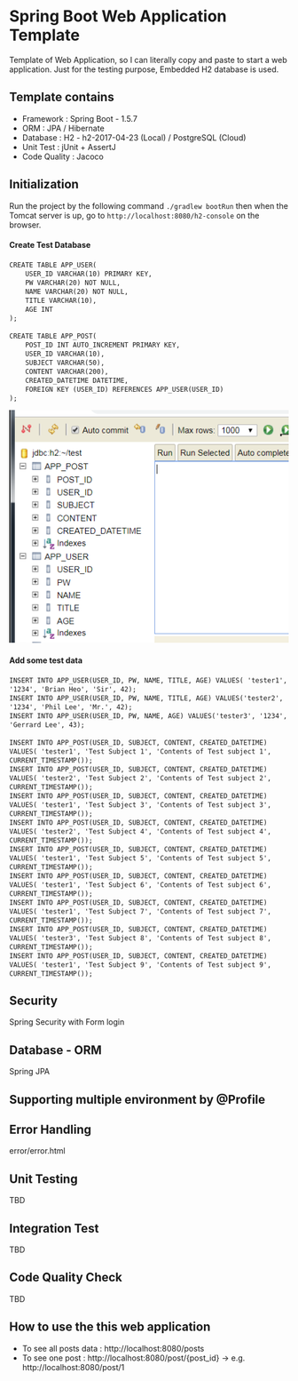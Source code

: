 # Spring Boot Web Application Template
Template of Web Application, so I can literally copy and paste to start a web application.
Just for the testing purpose, Embedded H2 database is used.

## Template contains
* Framework : Spring Boot - 1.5.7
* ORM : JPA / Hibernate
* Database : H2 - h2-2017-04-23 (Local)	/ PostgreSQL (Cloud)
* Unit Test : jUnit + AssertJ
* Code Quality : Jacoco

## Initialization
Run the project by the following command `./gradlew bootRun` then when the Tomcat server is up, 
go to `http://localhost:8080/h2-console` on the browser.

#### Create Test Database
```
CREATE TABLE APP_USER(
    USER_ID VARCHAR(10) PRIMARY KEY,
    PW VARCHAR(20) NOT NULL,
    NAME VARCHAR(20) NOT NULL,
    TITLE VARCHAR(10),
    AGE INT
);

CREATE TABLE APP_POST(
    POST_ID INT AUTO_INCREMENT PRIMARY KEY,
    USER_ID VARCHAR(10),
    SUBJECT VARCHAR(50),
    CONTENT VARCHAR(200),
    CREATED_DATETIME DATETIME,
    FOREIGN KEY (USER_ID) REFERENCES APP_USER(USER_ID)
);

```
![Alt](docs/screenshot-01.png)

#### Add some test data
```
INSERT INTO APP_USER(USER_ID, PW, NAME, TITLE, AGE) VALUES( 'tester1', '1234', 'Brian Heo', 'Sir', 42);
INSERT INTO APP_USER(USER_ID, PW, NAME, TITLE, AGE) VALUES('tester2', '1234', 'Phil Lee', 'Mr.', 42);
INSERT INTO APP_USER(USER_ID, PW, NAME, AGE) VALUES('tester3', '1234', 'Gerrard Lee', 43);

INSERT INTO APP_POST(USER_ID, SUBJECT, CONTENT, CREATED_DATETIME) VALUES( 'tester1', 'Test Subject 1', 'Contents of Test subject 1', CURRENT_TIMESTAMP());
INSERT INTO APP_POST(USER_ID, SUBJECT, CONTENT, CREATED_DATETIME) VALUES( 'tester2', 'Test Subject 2', 'Contents of Test subject 2', CURRENT_TIMESTAMP());
INSERT INTO APP_POST(USER_ID, SUBJECT, CONTENT, CREATED_DATETIME) VALUES( 'tester1', 'Test Subject 3', 'Contents of Test subject 3', CURRENT_TIMESTAMP());
INSERT INTO APP_POST(USER_ID, SUBJECT, CONTENT, CREATED_DATETIME) VALUES( 'tester2', 'Test Subject 4', 'Contents of Test subject 4', CURRENT_TIMESTAMP());
INSERT INTO APP_POST(USER_ID, SUBJECT, CONTENT, CREATED_DATETIME) VALUES( 'tester1', 'Test Subject 5', 'Contents of Test subject 5', CURRENT_TIMESTAMP());
INSERT INTO APP_POST(USER_ID, SUBJECT, CONTENT, CREATED_DATETIME) VALUES( 'tester1', 'Test Subject 6', 'Contents of Test subject 6', CURRENT_TIMESTAMP());
INSERT INTO APP_POST(USER_ID, SUBJECT, CONTENT, CREATED_DATETIME) VALUES( 'tester1', 'Test Subject 7', 'Contents of Test subject 7', CURRENT_TIMESTAMP());
INSERT INTO APP_POST(USER_ID, SUBJECT, CONTENT, CREATED_DATETIME) VALUES( 'tester3', 'Test Subject 8', 'Contents of Test subject 8', CURRENT_TIMESTAMP());
INSERT INTO APP_POST(USER_ID, SUBJECT, CONTENT, CREATED_DATETIME) VALUES( 'tester1', 'Test Subject 9', 'Contents of Test subject 9', CURRENT_TIMESTAMP());
```

## Security
Spring Security with Form login 


## Database - ORM
Spring JPA


## Supporting multiple environment by @Profile

## Error Handling
error/error.html

## Unit Testing
TBD


## Integration Test
TBD


## Code Quality Check
TBD


## How to use the this web application
* To see all posts data : http://localhost:8080/posts
* To see one post : http://localhost:8080/post/{post_id} -> e.g. http://localhost:8080/post/1

